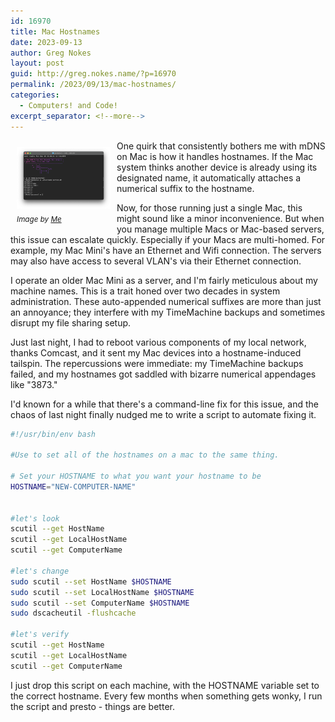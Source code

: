 ```yaml
---
id: 16970
title: Mac Hostnames
date: 2023-09-13
author: Greg Nokes
layout: post
guid: http://greg.nokes.name/?p=16970
permalink: /2023/09/13/mac-hostnames/
categories:
  - Computers! and Code!
excerpt_separator: <!--more-->
---
```


<div style="float: left; padding: 10px 10px 10px 10px;"><img src="/binaries/2023/09/mac-hostnames.png" width="150" alt=" Balanced Rocks"><br />
<sub><i>Image by <a href="https://greg.nokes.name/">Me</a></i></sub></div>

One quirk that consistently bothers me with mDNS on Mac is how it handles hostnames. If the Mac system thinks another device is already using its designated name, it automatically attaches a numerical suffix to the hostname.

<!--more-->

Now, for those running just a single Mac, this might sound like a minor inconvenience. But when you manage multiple Macs or Mac-based servers, this issue can escalate quickly. Especially if your Macs are multi-homed. For example, my Mac Mini's have an Ethernet and Wifi connection. The servers may also have access to several VLAN's via their Ethernet connection.

I operate an older Mac Mini as a server, and I'm fairly meticulous about my machine names. This is a trait honed over two decades in system administration. These auto-appended numerical suffixes are more than just an annoyance; they interfere with my TimeMachine backups and sometimes disrupt my file sharing setup.

Just last night, I had to reboot various components of my local network, thanks Comcast, and it sent my Mac devices into a hostname-induced tailspin. The repercussions were immediate: my TimeMachine backups failed, and my hostnames got saddled with bizarre numerical appendages like "3873."

I'd known for a while that there's a command-line fix for this issue, and the chaos of last night finally nudged me to write a script to automate fixing it.

```bash
#!/usr/bin/env bash

#Use to set all of the hostnames on a mac to the same thing.

# Set your HOSTNAME to what you want your hostname to be
HOSTNAME="NEW-COMPUTER-NAME"


#let's look
scutil --get HostName
scutil --get LocalHostName
scutil --get ComputerName

#let's change
sudo scutil --set HostName $HOSTNAME
sudo scutil --set LocalHostName $HOSTNAME
sudo scutil --set ComputerName $HOSTNAME
sudo dscacheutil -flushcache

#let's verify
scutil --get HostName
scutil --get LocalHostName
scutil --get ComputerName
```

I just drop this script on each machine, with the HOSTNAME variable set to the correct hostname. Every few months when something gets wonky, I run the script and presto - things are better.
